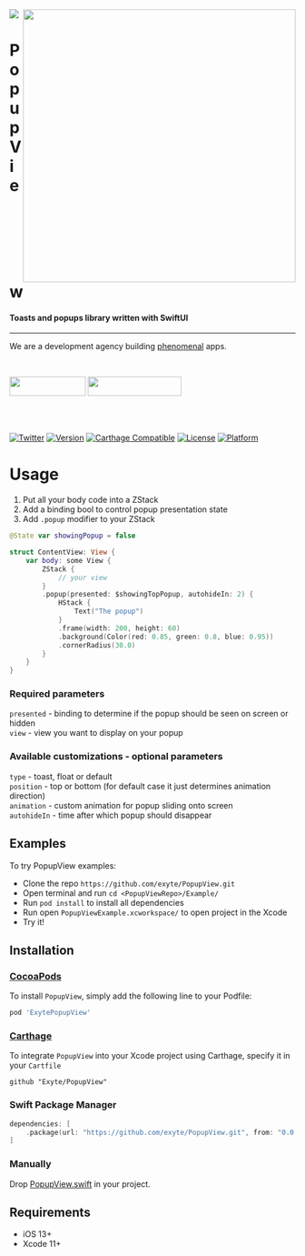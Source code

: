 <img src="https://github.com/exyte/PopupView/blob/master/Assets/header.png">
<img align="right" src="https://raw.githubusercontent.com/exyte/PopupView/master/Assets/demo.gif" width="480" />

<p><h1 align="left">Popup View</h1></p>

<p><h4>Toasts and popups library written with SwiftUI</h4></p>

___

<p> We are a development agency building
  <a href="https://clutch.co/profile/exyte#review-731233?utm_medium=referral&utm_source=github.com&utm_campaign=phenomenal_to_clutch">phenomenal</a> apps.</p>

</br>

<a href="https://exyte.com/contacts"><img src="https://i.imgur.com/vGjsQPt.png" width="134" height="34"></a> <a href="https://twitter.com/exyteHQ"><img src="https://i.imgur.com/DngwSn1.png" width="165" height="34"></a>

</br></br>

[![Twitter](https://img.shields.io/badge/Twitter-@exyteHQ-blue.svg?style=flat)](http://twitter.com/exyteHQ)
[![Version](https://img.shields.io/cocoapods/v/PopupView.svg?style=flat)](http://cocoapods.org/pods/ExytePopupView)
[![Carthage Compatible](https://img.shields.io/badge/Carthage-compatible-0473B3.svg?style=flat)](https://github.com/Carthage/Carthage)
[![License](https://img.shields.io/cocoapods/l/PopupView.svg?style=flat)](http://cocoapods.org/pods/ExytePopupView)
[![Platform](https://img.shields.io/cocoapods/p/PopupView.svg?style=flat)](http://cocoapods.org/pods/ExytePopupView)

# Usage
1. Put all your body code into a ZStack
2. Add a binding bool to control popup presentation state
3. Add `.popup` modifier to your ZStack
```swift
@State var showingPopup = false

struct ContentView: View {
    var body: some View {
        ZStack {
            // your view
        }
        .popup(presented: $showingTopPopup, autohideIn: 2) {
            HStack {
                Text("The popup")
            }
            .frame(width: 200, height: 60)
            .background(Color(red: 0.85, green: 0.8, blue: 0.95))
            .cornerRadius(30.0)
        }
    }
}
```

### Required parameters 
`presented` - binding to determine if the popup should be seen on screen or hidden     
`view` - view you want to display on your popup  

### Available customizations - optional parameters    
`type` - toast, float or default   
`position` - top or bottom (for default case it just determines animation direction)  
`animation` - custom animation for popup sliding onto screen  
`autohideIn` - time after which popup should disappear    

## Examples

To try PopupView examples:
- Clone the repo `https://github.com/exyte/PopupView.git`
- Open terminal and run `cd <PopupViewRepo>/Example/`
- Run `pod install` to install all dependencies
- Run open `PopupViewExample.xcworkspace/` to open project in the Xcode
- Try it!

## Installation

### [CocoaPods](http://cocoapods.org)

To install `PopupView`, simply add the following line to your Podfile:

```ruby
pod 'ExytePopupView'
```

### [Carthage](http://github.com/Carthage/Carthage)

To integrate `PopupView` into your Xcode project using Carthage, specify it in your `Cartfile`

```ogdl
github "Exyte/PopupView"
```

### Swift Package Manager

```swift
dependencies: [
    .package(url: "https://github.com/exyte/PopupView.git", from: "0.0.1")
]
```

### Manually

Drop [PopupView.swift](https://github.com/exyte/PopupView/blob/master/Source/PopupView.swift) in your project.

## Requirements

* iOS 13+
* Xcode 11+ 
